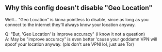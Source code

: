 ## Why this config doesn't disable "Geo Location"
Well... "Geo Location" is kinna pointless to disable, since as long as you
 connect to the internet they'll always know your location anyway.

Q: "But, 'Geo Location' is improve accuracy" (i know it not a question)\
A: May be "improve accuracy" is even better 'cause your goddamn VPN will spoof
 your location anyway. (pls don't use VPNl lol, just use Tor)
